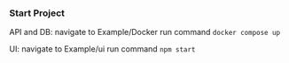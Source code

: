 ### Start Project

API and DB: navigate to Example/Docker
run command `docker compose up`

UI: navigate to Example/ui
run command `npm start`
